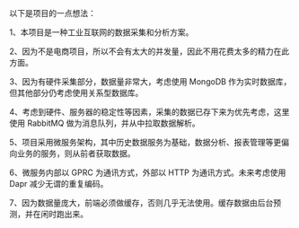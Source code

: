 以下是项目的一点想法：

1、本项目是一种工业互联网的数据采集和分析方案。

2、因为不是电商项目，所以不会有太大的并发量，因此不用花费太多的精力在此方面。

3、因为有硬件采集部分，数据量非常大，考虑使用 MongoDB 作为实时数据库，但其他部分仍考虑使用关系型数据库。

4、考虑到硬件、服务器的稳定性等因素，采集的数据已存下来为优先考虑，这里使用 RabbitMQ 做为消息队列，并从中拉取数据解析。

5、项目采用微服务架构，其中历史数据服务为基础，数据分析、报表管理等更偏向业务的服务，则从前者获取数据。

6、微服务内部以 GPRC 为通讯方式，外部以 HTTP 为通讯方式。未来考虑使用 Dapr 减少无谓的重复编码。

7、因为数据量庞大，前端必须做缓存，否则几乎无法使用。缓存数据由后台预测，并在闲时跑出来。
